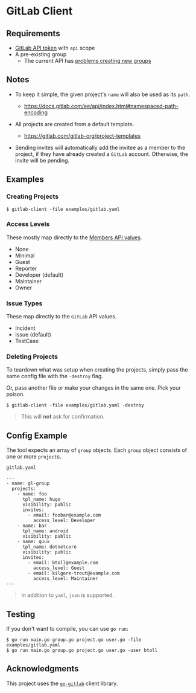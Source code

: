 # GitLab Client

## Requirements

- [GitLab API token] with `api` scope
- A pre-existing group
    + The current API has [problems creating new groups]

## Notes

- To keep it simple, the given project's `name` will also be used as its `path`.
    + https://docs.gitlab.com/ee/api/index.html#namespaced-path-encoding

- All projects are created from a default template.
    + https://gitlab.com/gitlab-org/project-templates

- Sending invites will automatically add the invitee as a member to the project, if they have already created a `GitLab` account.  Otherwise, the invite will be pending.

## Examples

### Creating Projects

```
$ gitlab-client -file examples/gitlab.yaml
```

### Access Levels

These mostly map directly to the [Members API values].

- None
- Minimal
- Guest
- Reporter
- Developer (default)
- Maintainer
- Owner

### Issue Types

These map directly to the `GitLab` API values.

- Incident
- Issue (default)
- TestCase

### Deleting Projects

To teardown what was setup when creating the projects, simply pass the same config file with the `-destroy` flag.

Or, pass another file or make your changes in the same one.  Pick your poison.

```
$ gitlab-client -file examples/gitlab.yaml -destroy
```

> This will **not** ask for confirmation.

## Config Example

The tool expects an array of `group` objects.  Each `group` object consists of one or more `project`s.

`gitlab.yaml`

```
---
- name: gl-group
  projects:
    - name: foo
      tpl_name: hugo
      visibility: public
      invites:
        - email: foobar@example.com
          access_level: Developer
    - name: bar
      tpl_name: android
      visibility: public
    - name: quux
      tpl_name: dotnetcore
      visibility: public
      invites:
        - email: btoll@example.com
          access_level: Guest
        - email: kilgore-trout@example.com
          access_level: Maintainer
---
```

> In addition to `yaml`, `json` is supported.

## Testing

If you don't want to compile, you can use `go run`:

```
$ go run main.go group.go project.go user.go -file examples/gitlab.yaml
$ go run main.go group.go project.go user.go -user btoll
```

## Acknowledgments

This project uses the [`go-gitlab`] client library.

[GitLab API token]: https://docs.gitlab.com/ee/security/token_overview.html
[problems creating new groups]: https://gitlab.com/gitlab-org/gitlab/-/issues/244345
[Members API values]: https://docs.gitlab.com/ee/development/permissions.html#members
[`go-gitlab`]: https://github.com/xanzy/go-gitlab

